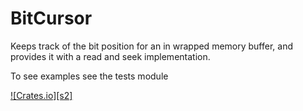 # BitCursor
Keeps track of the bit position for an in wrapped memory buffer, and provides it with a read and seek implementation. 

To see examples see the tests module

[![Crates.io][s2]][crate]

[crate]: https://img.shields.io/badge/crates.io-1.0-important.svg